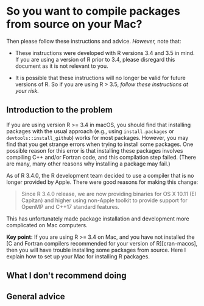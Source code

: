 # So you want to compile packages from source on your Mac?

Then please follow these instructions and advice. *However,* note
that:

+ These instructions were developed with R versions 3.4 and 3.5 in
mind. If you are using a version of R prior to 3.4, please disregard
this document as it is not relevant to you.

+ It is possible that these instructions will no longer be valid for
future versions of R. So if you are using R > 3.5, *follow these
instructions at your risk.*

## Introduction to the problem

If you are using version R >= 3.4 in macOS, you should find that
installing packages with the usual approach (e.g., using
`install.packages` or `devtools::install_github`) works for most
packages. However, you may find that you get strange errors when
trying to install some packages. One possible reason for this error is
that installing these packages involves compiling C++ and/or Fortran
code, and this compilation step failed.  (There are many, many other
reasons why installing a package may fail.)

As of R 3.4.0, the R development team decided to use a compiler that
is no longer provided by Apple. There were good
reasons for making this change:

> Since R 3.4.0 release, we are now providing binaries for OS X 10.11
> (El Capitan) and higher using non-Apple toolkit to provide support
> for OpenMP and C++17 standard features.

This has unfortunately made package installation and development more
complicated on Mac computers.

**Key point:** If you are using R >= 3.4 on Mac, and you have not
installed the
[C and Fortran compilers recommended for your version of R][cran-macos],
then you will have trouble installing some packages from source. Here
I explain how to set up your Mac for installing R packages.

## What I don't recommend doing



## General advice




